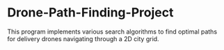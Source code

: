 # Drone-Path-Finding-Project
This program implements various search algorithms to find optimal paths for delivery drones navigating through a 2D city grid.
